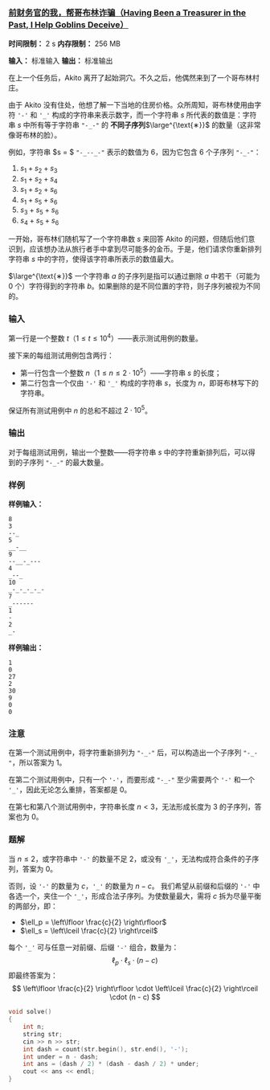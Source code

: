 ### [前财务官的我，帮哥布林诈骗（Having Been a Treasurer in the Past, I Help Goblins Deceive）](https://codeforces.com/problemset/problem/2072/B)

**时间限制：** 2 s
**内存限制：** 256 MB

**输入：** 标准输入
**输出：** 标准输出



在上一个任务后，Akito 离开了起始洞穴。不久之后，他偶然来到了一个哥布林村庄。

由于 Akito 没有住处，他想了解一下当地的住房价格。众所周知，哥布林使用由字符 `'-'` 和 `'_'` 构成的字符串来表示数字，而一个字符串 $s$ 所代表的数值是：字符串 $s$ 中所有等于字符串 `"-_-"` 的 **不同子序列**$\large^{\text{∗}}$ 的数量（这非常像哥布林的脸）。

例如，字符串 $s = $ `"-_--_-"` 表示的数值为 $6$，因为它包含 $6$ 个子序列 `"-_-"`：

1. $s_1 + s_2 + s_3$
2. $s_1 + s_2 + s_4$
3. $s_1 + s_2 + s_6$
4. $s_1 + s_5 + s_6$
5. $s_3 + s_5 + s_6$
6. $s_4 + s_5 + s_6$

一开始，哥布林们随机写了一个字符串数 $s$ 来回答 Akito 的问题，但随后他们意识到，应该想办法从旅行者手中拿到尽可能多的金币。于是，他们请求你重新排列字符串 $s$ 中的字符，使得该字符串所表示的数值最大。



$\large^{\text{∗}}$ 一个字符串 $a$ 的子序列是指可以通过删除 $a$ 中若干（可能为 $0$ 个）字符得到的字符串 $b$。如果删除的是不同位置的字符，则子序列被视为不同的。







### 输入

第一行是一个整数 $t$（$1 \le t \le 10^4$）——表示测试用例的数量。

接下来的每组测试用例包含两行：

* 第一行包含一个整数 $n$（$1 \le n \le 2 \cdot 10^5$）——字符串 $s$ 的长度；
* 第二行包含一个仅由 `'-'` 和 `'_'` 构成的字符串 $s$，长度为 $n$，即哥布林写下的字符串。

保证所有测试用例中 $n$ 的总和不超过 $2 \cdot 10^5$。





### 输出

对于每组测试用例，输出一个整数——将字符串 $s$ 中的字符重新排列后，可以得到的子序列 `"-_-"` 的最大数量。





### 样例

**样例输入：**

```
8
3
--_
5
__-__
9
--__-_---
4
_--_
10
_-_-_-_-_-
7
_------
1
-
2
_-
```



**样例输出：**

```
1
0
27
2
30
9
0
0
```





### 注意

在第一个测试用例中，将字符重新排列为 `"-_-"` 后，可以构造出一个子序列 `"-_-"`，所以答案为 $1$。

在第二个测试用例中，只有一个 `'-'`，而要形成 `"-_-"` 至少需要两个 `'-'` 和一个 `'_'`，因此无论怎么重排，答案都是 $0$。

在第七和第八个测试用例中，字符串长度 $n < 3$，无法形成长度为 $3$ 的子序列，答案也为 $0$。





### 题解

当 $n \le 2$，或字符串中 `'-'` 的数量不足 2，或没有 `'_'`，无法构成符合条件的子序列，答案为 $0$。

否则，设 `'-'` 的数量为 $c$，`'_'` 的数量为 $n - c$。
 我们希望从前缀和后缀的 `'-'` 中各选一个，夹住一个 `'_'`，形成合法子序列。为使数量最大，需将 $c$ 拆为尽量平衡的两部分，即：

- $\ell_p = \left\lfloor \frac{c}{2} \right\rfloor$
- $\ell_s = \left\lceil \frac{c}{2} \right\rceil$

每个 `'_'` 可与任意一对前缀、后缀 `'-'` 组合，数量为：
$$
\ell_p \cdot \ell_s \cdot (n - c)
$$
即最终答案为：
$$
\left\lfloor \frac{c}{2} \right\rfloor \cdot \left\lceil \frac{c}{2} \right\rceil \cdot (n - c)
$$




```cpp
void solve()
{
    int n;
    string str;
    cin >> n >> str;
    int dash = count(str.begin(), str.end(), '-');
    int under = n - dash;
    int ans = (dash / 2) * (dash - dash / 2) * under;
    cout << ans << endl;
}
```

